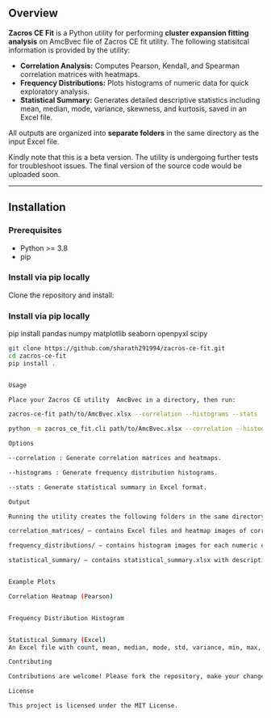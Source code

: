 
## Overview

**Zacros CE Fit** is a Python utility for performing **cluster expansion fitting analysis** on AmcBvec file of Zacros CE fit utility. The following statisitcal information is provided by the utility: 

- **Correlation Analysis:** Computes Pearson, Kendall, and Spearman correlation matrices with heatmaps.  
- **Frequency Distributions:** Plots histograms of numeric data for quick exploratory analysis.  
- **Statistical Summary:** Generates detailed descriptive statistics including mean, median, mode, variance, skewness, and kurtosis, saved in an Excel file.  

All outputs are organized into **separate folders** in the same directory as the input Excel file.

Kindly note that this is a beta version. The utility is undergoing further tests for troubleshoot issues. The final version of the source code would be uploaded soon.

---

## Installation

### Prerequisites

- Python >= 3.8
- pip

### Install via pip locally

Clone the repository and install:

### Install via pip locally
pip install pandas numpy matplotlib seaborn openpyxl scipy


```bash
git clone https://github.com/sharath291994/zacros-ce-fit.git
cd zacros-ce-fit
pip install .


Usage

Place your Zacros CE utility  AmcBvec in a directory, then run:

zacros-ce-fit path/to/AmcBvec.xlsx --correlation --histograms --stats

python -m zacros_ce_fit.cli path/to/AmcBvec.xlsx --correlation --histograms --stats

Options

--correlation : Generate correlation matrices and heatmaps.

--histograms : Generate frequency distribution histograms.

--stats : Generate statistical summary in Excel format.

Output

Running the utility creates the following folders in the same directory as your Excel file:

correlation_matrices/ – contains Excel files and heatmap images of correlation matrices.

frequency_distributions/ – contains histogram images for each numeric column.

statistical_summary/ – contains statistical_summary.xlsx with descriptive statistics.


Example Plots

Correlation Heatmap (Pearson)


Frequency Distribution Histogram


Statistical Summary (Excel)
An Excel file with count, mean, median, mode, std, variance, min, max, quantiles, skewness, and kurtosis for each numeric column.

Contributing

Contributions are welcome! Please fork the repository, make your changes, and submit a pull request.

License

This project is licensed under the MIT License.





